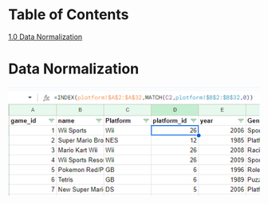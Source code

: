 # Table of Contents
[1.0 Data Normalization](https://github.com/RyanGruber1995/video_game_sales/edit/main/Overview.md?plain=1#13)










# Data Normalization

![](https://github.com/RyanGruber1995/video_game_sales/blob/main/screenshots/id_creation.PNG?raw=true)

